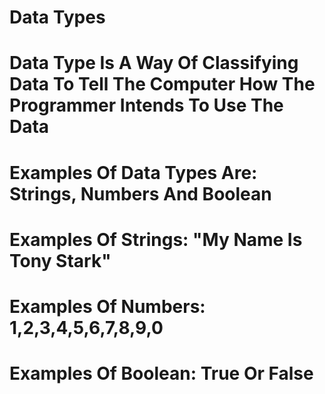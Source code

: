 # Data Types
# Data Type Is A Way Of Classifying Data To Tell The Computer How The Programmer Intends To Use The Data
# Examples Of Data Types Are: Strings, Numbers And Boolean
# Examples Of Strings: "My Name Is Tony Stark"
# Examples Of Numbers: 1,2,3,4,5,6,7,8,9,0
# Examples Of Boolean: True Or False